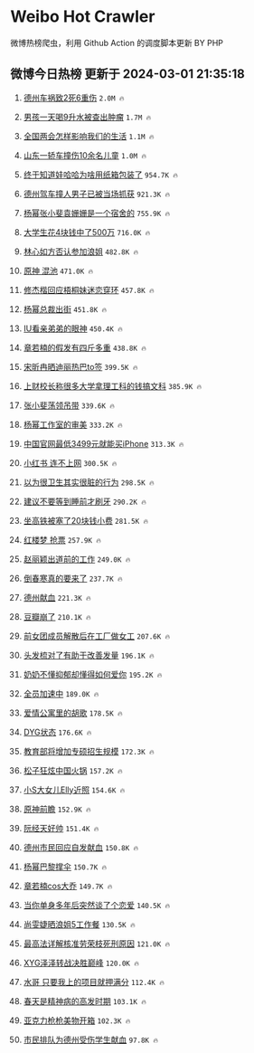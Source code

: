 # Weibo Hot Crawler 



微博热榜爬虫，利用 Github Action 的调度脚本更新 BY PHP 


## 微博今日热榜 更新于 2024-03-01 21:35:18 
1. [德州车祸致2死6重伤](https://s.weibo.com/weibo?q=%23%E5%BE%B7%E5%B7%9E%E8%BD%A6%E7%A5%B8%E8%87%B42%E6%AD%BB6%E9%87%8D%E4%BC%A4%23&t=31&band_rank=1&Refer=top) `2.0M 🔥` 

1. [男孩一天喝9升水被查出肿瘤](https://s.weibo.com/weibo?q=%23%E7%94%B7%E5%AD%A9%E4%B8%80%E5%A4%A9%E5%96%9D9%E5%8D%87%E6%B0%B4%E8%A2%AB%E6%9F%A5%E5%87%BA%E8%82%BF%E7%98%A4%23&t=31&band_rank=2&Refer=top) `1.7M 🔥` 

1. [全国两会怎样影响我们的生活](https://s.weibo.com/weibo?q=%23%E5%85%A8%E5%9B%BD%E4%B8%A4%E4%BC%9A%E6%80%8E%E6%A0%B7%E5%BD%B1%E5%93%8D%E6%88%91%E4%BB%AC%E7%9A%84%E7%94%9F%E6%B4%BB%23&t=31&band_rank=3&Refer=top) `1.1M 🔥` 

1. [山东一轿车撞伤10余名儿童](https://s.weibo.com/weibo?q=%23%E5%B1%B1%E4%B8%9C%E4%B8%80%E8%BD%BF%E8%BD%A6%E6%92%9E%E4%BC%A410%E4%BD%99%E5%90%8D%E5%84%BF%E7%AB%A5%23&t=31&band_rank=4&Refer=top) `1.0M 🔥` 

1. [终于知道娃哈哈为啥用纸箱包装了](https://s.weibo.com/weibo?q=%23%E7%BB%88%E4%BA%8E%E7%9F%A5%E9%81%93%E5%A8%83%E5%93%88%E5%93%88%E4%B8%BA%E5%95%A5%E7%94%A8%E7%BA%B8%E7%AE%B1%E5%8C%85%E8%A3%85%E4%BA%86%23&t=31&band_rank=5&Refer=top) `954.7K 🔥` 

1. [德州驾车撞人男子已被当场抓获](https://s.weibo.com/weibo?q=%23%E5%BE%B7%E5%B7%9E%E9%A9%BE%E8%BD%A6%E6%92%9E%E4%BA%BA%E7%94%B7%E5%AD%90%E5%B7%B2%E8%A2%AB%E5%BD%93%E5%9C%BA%E6%8A%93%E8%8E%B7%23&t=31&band_rank=6&Refer=top) `921.3K 🔥` 

1. [杨幂张小斐袁姗姗是一个宿舍的](https://s.weibo.com/weibo?q=%23%E6%9D%A8%E5%B9%82%E5%BC%A0%E5%B0%8F%E6%96%90%E8%A2%81%E5%A7%97%E5%A7%97%E6%98%AF%E4%B8%80%E4%B8%AA%E5%AE%BF%E8%88%8D%E7%9A%84%23&t=31&band_rank=7&Refer=top) `755.9K 🔥` 

1. [大学生花4块钱中了500万](https://s.weibo.com/weibo?q=%E5%A4%A7%E5%AD%A6%E7%94%9F%E8%8A%B14%E5%9D%97%E9%92%B1%E4%B8%AD%E4%BA%86500%E4%B8%87&t=31&band_rank=8&Refer=top) `716.0K 🔥` 

1. [林心如方否认参加浪姐](https://s.weibo.com/weibo?q=%23%E6%9E%97%E5%BF%83%E5%A6%82%E6%96%B9%E5%90%A6%E8%AE%A4%E5%8F%82%E5%8A%A0%E6%B5%AA%E5%A7%90%23&t=31&band_rank=9&Refer=top) `482.8K 🔥` 

1. [原神 混池](https://s.weibo.com/weibo?q=%E5%8E%9F%E7%A5%9E%20%E6%B7%B7%E6%B1%A0&t=31&band_rank=10&Refer=top) `471.0K 🔥` 

1. [修杰楷回应梧桐妹迷恋穿环](https://s.weibo.com/weibo?q=%23%E4%BF%AE%E6%9D%B0%E6%A5%B7%E5%9B%9E%E5%BA%94%E6%A2%A7%E6%A1%90%E5%A6%B9%E8%BF%B7%E6%81%8B%E7%A9%BF%E7%8E%AF%23&t=31&band_rank=11&Refer=top) `457.8K 🔥` 

1. [杨幂总裁出街](https://s.weibo.com/weibo?q=%23%E6%9D%A8%E5%B9%82%E6%80%BB%E8%A3%81%E5%87%BA%E8%A1%97%23&t=31&band_rank=12&Refer=top) `451.8K 🔥` 

1. [IU看亲弟弟的眼神](https://s.weibo.com/weibo?q=%23IU%E7%9C%8B%E4%BA%B2%E5%BC%9F%E5%BC%9F%E7%9A%84%E7%9C%BC%E7%A5%9E%23&t=31&band_rank=13&Refer=top) `450.4K 🔥` 

1. [章若楠的假发有四斤多重](https://s.weibo.com/weibo?q=%23%E7%AB%A0%E8%8B%A5%E6%A5%A0%E7%9A%84%E5%81%87%E5%8F%91%E6%9C%89%E5%9B%9B%E6%96%A4%E5%A4%9A%E9%87%8D%23&t=31&band_rank=14&Refer=top) `438.8K 🔥` 

1. [宋昕冉晒迪丽热巴to签](https://s.weibo.com/weibo?q=%23%E5%AE%8B%E6%98%95%E5%86%89%E6%99%92%E8%BF%AA%E4%B8%BD%E7%83%AD%E5%B7%B4to%E7%AD%BE%23&t=31&band_rank=15&Refer=top) `399.5K 🔥` 

1. [上财校长称很多大学拿理工科的钱搞文科](https://s.weibo.com/weibo?q=%23%E4%B8%8A%E8%B4%A2%E6%A0%A1%E9%95%BF%E7%A7%B0%E5%BE%88%E5%A4%9A%E5%A4%A7%E5%AD%A6%E6%8B%BF%E7%90%86%E5%B7%A5%E7%A7%91%E7%9A%84%E9%92%B1%E6%90%9E%E6%96%87%E7%A7%91%23&t=31&band_rank=16&Refer=top) `385.9K 🔥` 

1. [张小斐荡领吊带](https://s.weibo.com/weibo?q=%23%E5%BC%A0%E5%B0%8F%E6%96%90%E8%8D%A1%E9%A2%86%E5%90%8A%E5%B8%A6%23&t=31&band_rank=17&Refer=top) `339.6K 🔥` 

1. [杨幂工作室的审美](https://s.weibo.com/weibo?q=%23%E6%9D%A8%E5%B9%82%E5%B7%A5%E4%BD%9C%E5%AE%A4%E7%9A%84%E5%AE%A1%E7%BE%8E%23&t=31&band_rank=18&Refer=top) `333.2K 🔥` 

1. [中国官网最低3499元就能买iPhone](https://s.weibo.com/weibo?q=%23%E4%B8%AD%E5%9B%BD%E5%AE%98%E7%BD%91%E6%9C%80%E4%BD%8E3499%E5%85%83%E5%B0%B1%E8%83%BD%E4%B9%B0iPhone%23&t=31&band_rank=19&Refer=top) `313.3K 🔥` 

1. [小红书 连不上网](https://s.weibo.com/weibo?q=%E5%B0%8F%E7%BA%A2%E4%B9%A6%20%E8%BF%9E%E4%B8%8D%E4%B8%8A%E7%BD%91&t=31&band_rank=20&Refer=top) `300.5K 🔥` 

1. [以为很卫生其实很脏的行为](https://s.weibo.com/weibo?q=%23%E4%BB%A5%E4%B8%BA%E5%BE%88%E5%8D%AB%E7%94%9F%E5%85%B6%E5%AE%9E%E5%BE%88%E8%84%8F%E7%9A%84%E8%A1%8C%E4%B8%BA%23&t=31&band_rank=21&Refer=top) `298.5K 🔥` 

1. [建议不要等到睡前才刷牙](https://s.weibo.com/weibo?q=%23%E5%BB%BA%E8%AE%AE%E4%B8%8D%E8%A6%81%E7%AD%89%E5%88%B0%E7%9D%A1%E5%89%8D%E6%89%8D%E5%88%B7%E7%89%99%23&t=31&band_rank=22&Refer=top) `290.2K 🔥` 

1. [坐高铁被塞了20块钱小费](https://s.weibo.com/weibo?q=%23%E5%9D%90%E9%AB%98%E9%93%81%E8%A2%AB%E5%A1%9E%E4%BA%8620%E5%9D%97%E9%92%B1%E5%B0%8F%E8%B4%B9%23&t=31&band_rank=23&Refer=top) `281.5K 🔥` 

1. [红楼梦 抢票](https://s.weibo.com/weibo?q=%E7%BA%A2%E6%A5%BC%E6%A2%A6%20%E6%8A%A2%E7%A5%A8&t=31&band_rank=24&Refer=top) `257.9K 🔥` 

1. [赵丽颖出道前的工作](https://s.weibo.com/weibo?q=%23%E8%B5%B5%E4%B8%BD%E9%A2%96%E5%87%BA%E9%81%93%E5%89%8D%E7%9A%84%E5%B7%A5%E4%BD%9C%23&t=31&band_rank=25&Refer=top) `249.0K 🔥` 

1. [倒春寒真的要来了](https://s.weibo.com/weibo?q=%23%E5%80%92%E6%98%A5%E5%AF%92%E7%9C%9F%E7%9A%84%E8%A6%81%E6%9D%A5%E4%BA%86%23&t=31&band_rank=26&Refer=top) `237.7K 🔥` 

1. [德州献血](https://s.weibo.com/weibo?q=%E5%BE%B7%E5%B7%9E%E7%8C%AE%E8%A1%80&t=31&band_rank=27&Refer=top) `221.3K 🔥` 

1. [豆瓣崩了](https://s.weibo.com/weibo?q=%E8%B1%86%E7%93%A3%E5%B4%A9%E4%BA%86&t=31&band_rank=28&Refer=top) `210.1K 🔥` 

1. [前女团成员解散后在工厂做女工](https://s.weibo.com/weibo?q=%23%E5%89%8D%E5%A5%B3%E5%9B%A2%E6%88%90%E5%91%98%E8%A7%A3%E6%95%A3%E5%90%8E%E5%9C%A8%E5%B7%A5%E5%8E%82%E5%81%9A%E5%A5%B3%E5%B7%A5%23&t=31&band_rank=29&Refer=top) `207.6K 🔥` 

1. [头发梳对了有助于改善发量](https://s.weibo.com/weibo?q=%23%E5%A4%B4%E5%8F%91%E6%A2%B3%E5%AF%B9%E4%BA%86%E6%9C%89%E5%8A%A9%E4%BA%8E%E6%94%B9%E5%96%84%E5%8F%91%E9%87%8F%23&t=31&band_rank=30&Refer=top) `196.1K 🔥` 

1. [奶奶不懂抑郁却懂得如何爱你](https://s.weibo.com/weibo?q=%E5%A5%B6%E5%A5%B6%E4%B8%8D%E6%87%82%E6%8A%91%E9%83%81%E5%8D%B4%E6%87%82%E5%BE%97%E5%A6%82%E4%BD%95%E7%88%B1%E4%BD%A0&t=31&band_rank=31&Refer=top) `195.2K 🔥` 

1. [全员加速中](https://s.weibo.com/weibo?q=%E5%85%A8%E5%91%98%E5%8A%A0%E9%80%9F%E4%B8%AD&t=31&band_rank=32&Refer=top) `189.0K 🔥` 

1. [爱情公寓里的胡歌](https://s.weibo.com/weibo?q=%23%E7%88%B1%E6%83%85%E5%85%AC%E5%AF%93%E9%87%8C%E7%9A%84%E8%83%A1%E6%AD%8C%23&t=31&band_rank=33&Refer=top) `178.5K 🔥` 

1. [DYG状态](https://s.weibo.com/weibo?q=DYG%E7%8A%B6%E6%80%81&t=31&band_rank=34&Refer=top) `176.6K 🔥` 

1. [教育部将增加专硕招生规模](https://s.weibo.com/weibo?q=%23%E6%95%99%E8%82%B2%E9%83%A8%E5%B0%86%E5%A2%9E%E5%8A%A0%E4%B8%93%E7%A1%95%E6%8B%9B%E7%94%9F%E8%A7%84%E6%A8%A1%23&t=31&band_rank=35&Refer=top) `172.3K 🔥` 

1. [松子狂炫中国火锅](https://s.weibo.com/weibo?q=%E6%9D%BE%E5%AD%90%E7%8B%82%E7%82%AB%E4%B8%AD%E5%9B%BD%E7%81%AB%E9%94%85&t=31&band_rank=36&Refer=top) `157.2K 🔥` 

1. [小S大女儿Elly近照](https://s.weibo.com/weibo?q=%23%E5%B0%8FS%E5%A4%A7%E5%A5%B3%E5%84%BFElly%E8%BF%91%E7%85%A7%23&t=31&band_rank=37&Refer=top) `154.6K 🔥` 

1. [原神前瞻](https://s.weibo.com/weibo?q=%E5%8E%9F%E7%A5%9E%E5%89%8D%E7%9E%BB&t=31&band_rank=38&Refer=top) `152.9K 🔥` 

1. [阮经天好帅](https://s.weibo.com/weibo?q=%E9%98%AE%E7%BB%8F%E5%A4%A9%E5%A5%BD%E5%B8%85&t=31&band_rank=39&Refer=top) `151.4K 🔥` 

1. [德州市民回应自发献血](https://s.weibo.com/weibo?q=%23%E5%BE%B7%E5%B7%9E%E5%B8%82%E6%B0%91%E5%9B%9E%E5%BA%94%E8%87%AA%E5%8F%91%E7%8C%AE%E8%A1%80%23&t=31&band_rank=40&Refer=top) `150.8K 🔥` 

1. [杨幂巴黎撑伞](https://s.weibo.com/weibo?q=%23%E6%9D%A8%E5%B9%82%E5%B7%B4%E9%BB%8E%E6%92%91%E4%BC%9E%23&t=31&band_rank=41&Refer=top) `150.7K 🔥` 

1. [章若楠cos大乔](https://s.weibo.com/weibo?q=%23%E7%AB%A0%E8%8B%A5%E6%A5%A0cos%E5%A4%A7%E4%B9%94%23&t=31&band_rank=42&Refer=top) `149.7K 🔥` 

1. [当你单身多年后突然谈了个恋爱](https://s.weibo.com/weibo?q=%23%E5%BD%93%E4%BD%A0%E5%8D%95%E8%BA%AB%E5%A4%9A%E5%B9%B4%E5%90%8E%E7%AA%81%E7%84%B6%E8%B0%88%E4%BA%86%E4%B8%AA%E6%81%8B%E7%88%B1%23&t=31&band_rank=43&Refer=top) `140.5K 🔥` 

1. [尚雯婕晒浪姐5工作餐](https://s.weibo.com/weibo?q=%23%E5%B0%9A%E9%9B%AF%E5%A9%95%E6%99%92%E6%B5%AA%E5%A7%905%E5%B7%A5%E4%BD%9C%E9%A4%90%23&t=31&band_rank=44&Refer=top) `130.5K 🔥` 

1. [最高法详解核准劳荣枝死刑原因](https://s.weibo.com/weibo?q=%23%E6%9C%80%E9%AB%98%E6%B3%95%E8%AF%A6%E8%A7%A3%E6%A0%B8%E5%87%86%E5%8A%B3%E8%8D%A3%E6%9E%9D%E6%AD%BB%E5%88%91%E5%8E%9F%E5%9B%A0%23&t=31&band_rank=45&Refer=top) `121.0K 🔥` 

1. [XYG泽泽转战决胜巅峰](https://s.weibo.com/weibo?q=%23XYG%E6%B3%BD%E6%B3%BD%E8%BD%AC%E6%88%98%E5%86%B3%E8%83%9C%E5%B7%85%E5%B3%B0%23&t=31&band_rank=46&Refer=top) `120.0K 🔥` 

1. [水哥 只要我上的项目就押满分](https://s.weibo.com/weibo?q=%E6%B0%B4%E5%93%A5%20%E5%8F%AA%E8%A6%81%E6%88%91%E4%B8%8A%E7%9A%84%E9%A1%B9%E7%9B%AE%E5%B0%B1%E6%8A%BC%E6%BB%A1%E5%88%86&t=31&band_rank=47&Refer=top) `112.4K 🔥` 

1. [春天是精神病的高发时期](https://s.weibo.com/weibo?q=%E6%98%A5%E5%A4%A9%E6%98%AF%E7%B2%BE%E7%A5%9E%E7%97%85%E7%9A%84%E9%AB%98%E5%8F%91%E6%97%B6%E6%9C%9F&t=31&band_rank=48&Refer=top) `103.1K 🔥` 

1. [亚克力枪枪美物开箱](https://s.weibo.com/weibo?q=%E4%BA%9A%E5%85%8B%E5%8A%9B%E6%9E%AA%E6%9E%AA%E7%BE%8E%E7%89%A9%E5%BC%80%E7%AE%B1&t=31&band_rank=49&Refer=top) `102.3K 🔥` 

1. [市民排队为德州受伤学生献血](https://s.weibo.com/weibo?q=%23%E5%B8%82%E6%B0%91%E6%8E%92%E9%98%9F%E4%B8%BA%E5%BE%B7%E5%B7%9E%E5%8F%97%E4%BC%A4%E5%AD%A6%E7%94%9F%E7%8C%AE%E8%A1%80%23&t=31&band_rank=50&Refer=top) `97.8K 🔥` 

